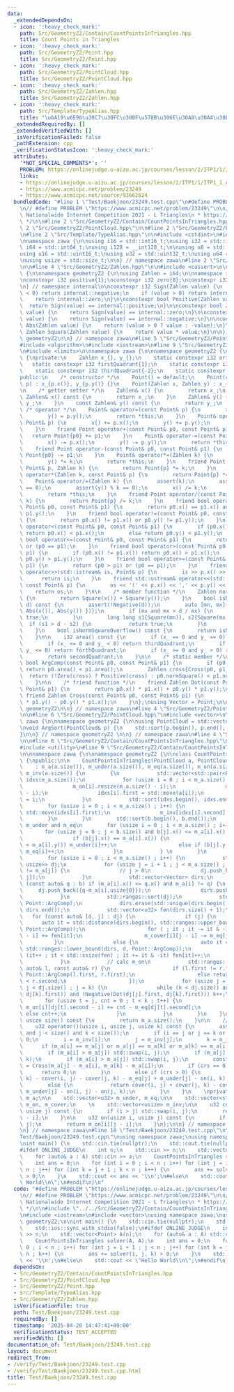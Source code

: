 ```yaml
---
data:
  _extendedDependsOn:
  - icon: ':heavy_check_mark:'
    path: Src/GeometryZ2/Contain/CountPointsInTriangles.hpp
    title: Count Points in Triangles
  - icon: ':heavy_check_mark:'
    path: Src/GeometryZ2/Point.hpp
    title: Src/GeometryZ2/Point.hpp
  - icon: ':heavy_check_mark:'
    path: Src/GeometryZ2/PointCloud.hpp
    title: Src/GeometryZ2/PointCloud.hpp
  - icon: ':heavy_check_mark:'
    path: Src/GeometryZ2/Zahlen.hpp
    title: Src/GeometryZ2/Zahlen.hpp
  - icon: ':heavy_check_mark:'
    path: Src/Template/TypeAlias.hpp
    title: "\u6A19\u6E96\u30C7\u30FC\u30BF\u578B\u306E\u30A8\u30A4\u30EA\u30A2\u30B9"
  _extendedRequiredBy: []
  _extendedVerifiedWith: []
  _isVerificationFailed: false
  _pathExtension: cpp
  _verificationStatusIcon: ':heavy_check_mark:'
  attributes:
    '*NOT_SPECIAL_COMMENTS*': ''
    PROBLEM: https://onlinejudge.u-aizu.ac.jp/courses/lesson/2/ITP1/1/ITP1_1_A
    links:
    - https://onlinejudge.u-aizu.ac.jp/courses/lesson/2/ITP1/1/ITP1_1_A
    - https://www.acmicpc.net/problem/23249
    - https://www.acmicpc.net/source/93662824
  bundledCode: "#line 1 \"Test/Baekjoon/23249.test.cpp\"\n#define PROBLEM \"https://onlinejudge.u-aizu.ac.jp/courses/lesson/2/ITP1/1/ITP1_1_A\"\
    \n// #define PROBLEM \"https://www.acmicpc.net/problem/23249\"\n\n/*\n * Seoul\
    \ Nationalwide Internet Competition 2021 - L Triangles\n * https://www.acmicpc.net/source/93662824\n\
    \ */\n\n#line 2 \"Src/GeometryZ2/Contain/CountPointsInTriangles.hpp\"\n\n#line\
    \ 2 \"Src/GeometryZ2/PointCloud.hpp\"\n\n#line 2 \"Src/GeometryZ2/Point.hpp\"\n\
    \n#line 2 \"Src/Template/TypeAlias.hpp\"\n\n#include <cstdint>\n#include <cstddef>\n\
    \nnamespace zawa {\n\nusing i16 = std::int16_t;\nusing i32 = std::int32_t;\nusing\
    \ i64 = std::int64_t;\nusing i128 = __int128_t;\n\nusing u8 = std::uint8_t;\n\
    using u16 = std::uint16_t;\nusing u32 = std::uint32_t;\nusing u64 = std::uint64_t;\n\
    \nusing usize = std::size_t;\n\n} // namespace zawa\n#line 2 \"Src/GeometryZ2/Zahlen.hpp\"\
    \n\n#line 4 \"Src/GeometryZ2/Zahlen.hpp\"\n\n#include <cassert>\n\nnamespace zawa\
    \ {\n\nnamespace geometryZ2 {\n\nusing Zahlen = i64;\n\nnamespace internal {\n\
    \nconstexpr i32 positive{1};\nconstexpr i32 zero{0};\nconstexpr i32 negative{-1};\n\
    \n} // namespace internal\n\nconstexpr i32 Sign(Zahlen value) {\n    if (value\
    \ < 0) return internal::negative;\n    if (value > 0) return internal::positive;\n\
    \    return internal::zero;\n}\n\nconstexpr bool Positive(Zahlen value) {\n  \
    \  return Sign(value) == internal::positive;\n}\n\nconstexpr bool Zero(Zahlen\
    \ value) {\n    return Sign(value) == internal::zero;\n}\n\nconstexpr bool Negative(Zahlen\
    \ value) {\n    return Sign(value) == internal::negative;\n}\n\nconstexpr Zahlen\
    \ Abs(Zahlen value) {\n    return (value > 0 ? value : -value);\n}\n\nconstexpr\
    \ Zahlen Square(Zahlen value) {\n    return value * value;\n}\n\n} // namespace\
    \ geometryZ2\n\n} // namespace zawa\n#line 5 \"Src/GeometryZ2/Point.hpp\"\n\n\
    #include <algorithm>\n#include <iostream>\n#line 9 \"Src/GeometryZ2/Point.hpp\"\
    \n#include <limits>\n\nnamespace zawa {\n\nnamespace geometryZ2 {\n\nclass Point\
    \ {\nprivate:\n    Zahlen x_{}, y_{};\n    static constexpr i32 origin{0};\n \
    \   static constexpr i32 firstQuadrant{1};\n    static constexpr i32 secondQuadrant{2};\n\
    \    static constexpr i32 thirdQuadrant{-2};\n    static constexpr i32 forthQuadrant{-1};\n\
    public:\n    /* constructor */\n    Point() = default;\n    Point(const Point&\
    \ p) : x_{p.x()}, y_{p.y()} {}\n    Point(Zahlen x, Zahlen y) : x_{x}, y_{y} {}\n\
    \n    /* getter setter */\n    Zahlen& x() {\n        return x_;\n    }\n    const\
    \ Zahlen& x() const {\n        return x_;\n    }\n    Zahlen& y() {\n        return\
    \ y_;\n    }\n    const Zahlen& y() const {\n        return y_;\n    }\n\n   \
    \ /* operator */\n    Point& operator=(const Point& p) {\n        x() = p.x();\n\
    \        y() = p.y();\n        return *this;\n    }\n    Point& operator+=(const\
    \ Point& p) {\n        x() += p.x();\n        y() += p.y();\n        return *this;\n\
    \    }\n    friend Point operator+(const Point& p0, const Point& p1) {\n     \
    \   return Point{p0} += p1;\n    }\n    Point& operator-=(const Point& p) {\n\
    \        x() -= p.x();\n        y() -= p.y();\n        return *this;\n    }\n\
    \    friend Point operator-(const Point& p0, const Point& p1) {\n        return\
    \ Point{p0} -= p1;\n    }\n    Point& operator*=(Zahlen k) {\n        x() *= k;\n\
    \        y() *= k;\n        return *this;\n    }\n    friend Point operator*(const\
    \ Point& p, Zahlen k) {\n        return Point{p} *= k;\n    }\n    friend Point\
    \ operator*(Zahlen k, const Point& p) {\n        return Point{p} *= k;\n    }\n\
    \    Point& operator/=(Zahlen k) {\n        assert(k);\n        assert(x() % k\
    \ == 0);\n        assert(y() % k == 0);\n        x() /= k;\n        y() /= k;\n\
    \        return *this;\n    }\n    friend Point operator/(const Point& p, Zahlen\
    \ k) {\n        return Point{p} /= k;\n    }\n    friend bool operator==(const\
    \ Point& p0, const Point& p1) {\n        return p0.x() == p1.x() and p0.y() ==\
    \ p1.y();\n    }\n    friend bool operator!=(const Point& p0, const Point& p1)\
    \ {\n        return p0.x() != p1.x() or p0.y() != p1.y();\n    }\n    friend bool\
    \ operator<(const Point& p0, const Point& p1) {\n        if (p0.x() != p1.x())\
    \ return p0.x() < p1.x();\n        else return p0.y() < p1.y();\n    }\n    friend\
    \ bool operator<=(const Point& p0, const Point& p1) {\n        return (p0 < p1)\
    \ or (p0 == p1);\n    }\n    friend bool operator>(const Point& p0, const Point&\
    \ p1) {\n        if (p0.x() != p1.x()) return p0.x() > p1.x();\n        else return\
    \ p0.y() > p1.y();\n    }\n    friend bool operator>=(const Point& p0, const Point&\
    \ p1) {\n        return (p0 > p1) or (p0 == p1);\n    }\n    friend std::istream&\
    \ operator>>(std::istream& is, Point& p) {\n        is >> p.x() >> p.y();\n  \
    \      return is;\n    }\n    friend std::ostream& operator<<(std::ostream& os,\
    \ const Point& p) {\n        os << '(' << p.x() << ',' << p.y() << ')';\n    \
    \    return os;\n    }\n\n    /* member function */\n    Zahlen normSquare() const\
    \ {\n        return Square(x()) + Square(y());\n    }\n    bool isNormSquareOver(Zahlen\
    \ d) const {\n        assert(!Negative(d));\n        auto [mn, mx]{std::minmax({\
    \ Abs(x()), Abs(y()) })};\n        if (mx and mx > d / mx) {\n            return\
    \ true;\n        }\n        long long s1{Square(mn)}, s2{Square(mx)};\n      \
    \  if (s1 > d - s2) {\n            return true;\n        }\n        return false;\n\
    \    }\n    bool isNormSquareOverflow() const {\n        return isNormSquareOver(std::numeric_limits<Zahlen>::max());\n\
    \    }\n\n    i32 area() const {\n        if (x_ == 0 and y_ == 0) return origin;\n\
    \        if (x_ <= 0 and y_ < 0) return thirdQuadrant;\n        if (x_ > 0 and\
    \ y_ <= 0) return forthQuadrant;\n        if (x_ >= 0 and y_ > 0) return firstQuadrant;\n\
    \        return secondQuadrant;\n    }\n\n    /* static member */\n    static\
    \ bool ArgComp(const Point& p0, const Point& p1) {\n        if (p0.area() != p1.area())\
    \ return p0.area() < p1.area();\n        Zahlen cross{Cross(p0, p1)};\n      \
    \  return (!Zero(cross) ? Positive(cross) : p0.normSquare() < p1.normSquare());\n\
    \    }\n\n    /* friend function */\n    friend Zahlen Dot(const Point& p0, const\
    \ Point& p1) {\n        return p0.x() * p1.x() + p0.y() * p1.y();\n    }\n   \
    \ friend Zahlen Cross(const Point& p0, const Point& p1) {\n        return p0.x()\
    \ * p1.y() - p0.y() * p1.x();\n    }\n};\nusing Vector = Point;\n\n} // namespace\
    \ geometryZ2\n\n} // namespace zawa\n#line 4 \"Src/GeometryZ2/PointCloud.hpp\"\
    \n\n#line 6 \"Src/GeometryZ2/PointCloud.hpp\"\n#include <vector>\n\nnamespace\
    \ zawa {\n\nnamespace geometryZ2 {\n\nusing PointCloud = std::vector<Point>;\n\
    \nvoid ArgSort(PointCloud& p) {\n    std::sort(p.begin(), p.end(), Point::ArgComp);\n\
    }\n\n} // namespace geometryZ2 \n\n} // namespace zawa\n#line 4 \"Src/GeometryZ2/Contain/CountPointsInTriangles.hpp\"\
    \n\n#line 6 \"Src/GeometryZ2/Contain/CountPointsInTriangles.hpp\"\n#include <numeric>\n\
    #include <utility>\n#line 9 \"Src/GeometryZ2/Contain/CountPointsInTriangles.hpp\"\
    \n\nnamespace zawa {\n\nnamespace geometryZ2 {\n\nclass CountPointsInTriangles\
    \ {\npublic:\n\n    CountPointsInTriangles(PointCloud a, PointCloud b) \n    \
    \    : m_a(a.size()), m_under(a.size()), m_eq(a.size()), m_on(a.size()), m_cover(a.size()),\
    \ m_inv(a.size()) {\n        {\n            std::vector<std::pair<Point, usize>>\
    \ idxs(m_a.size());\n            for (usize i = 0 ; i < m_a.size() ; i++) {\n\
    \                m_on[i].resize(m_a.size() - i);\n                m_cover[i].resize(m_a.size()\
    \ - i);\n                idxs[i].first = std::move(a[i]);\n                idxs[i].second\
    \ = i;\n            }\n            std::sort(idxs.begin(), idxs.end());\n    \
    \        for (usize i = 0 ; i < m_a.size() ; i++) {\n                m_a[i] =\
    \ std::move(idxs[i].first);\n                m_inv[idxs[i].second] = i;\n    \
    \        }\n        }\n        std::sort(b.begin(), b.end());\n        // calc\
    \ m_under and m_eq\n        for (usize i = 0 ; i < m_a.size() ; i++) {\n     \
    \       for (usize j = 0 ; j < b.size() and b[j].x() <= m_a[i].x() ; j++) {\n\
    \                if (b[j].x() == m_a[i].x()) {\n                    if (b[j].y()\
    \ < m_a[i].y()) m_under[i]++;\n                    else if (b[j].y() == m_a[i].y())\
    \ m_eq[i]++;\n                }\n            } \n        }\n        // calc m_cover\n\
    \        for (usize i = 0 ; i < m_a.size() ; i++) {\n            std::vector<std::pair<Point,\
    \ usize>> dj;\n            for (usize j = i + 1 ; j < m_a.size() ; j++) if (m_a[i]\
    \ != m_a[j]) {\n                // j > 0\n                dj.push_back({m_a[j]-m_a[i],\
    \ j});\n            }\n            std::vector<Vector> dirs;\n            for\
    \ (const auto& q : b) if (m_a[i].x() <= q.x() and m_a[i] != q) {\n           \
    \     dj.push_back({q-m_a[i],usize{0}});\n                dirs.push_back(q-m_a[i]);\n\
    \            }\n            std::ranges::sort(dj);\n            std::ranges::sort(dirs,\
    \ Point::ArgComp);\n            dirs.erase(std::unique(dirs.begin(), dirs.end()),\
    \ dirs.end());\n            std::vector<u32> fen(dirs.size() + 1);\n         \
    \   for (const auto& [d, j] : dj) {\n                if (j) {\n              \
    \      auto it = std::distance(dirs.begin(), std::ranges::upper_bound(dirs, d,\
    \ Point::ArgComp));\n                    for ( ; it ; it -= it & -it) m_cover[i][j\
    \ - i] += fen[it];\n                    m_cover[i][j - i] -= m_eq[j];\n      \
    \          }\n                else {\n                    auto it = std::distance(dirs.begin(),\
    \ std::ranges::lower_bound(dirs, d, Point::ArgComp));\n                    for\
    \ (it++ ; it < std::ssize(fen) ; it += it & -it) fen[it]++;\n                }\n\
    \            }\n            // calc m_on\n            std::ranges::sort(dj, [&](const\
    \ auto& l, const auto& r) {\n                    if (l.first != r.first) return\
    \ Point::ArgComp(l.first, r.first);\n                    else return l.second\
    \ < r.second;\n                    });\n            for (usize j = 0, k = 0 ;\
    \ j < dj.size() ; j = k) {\n                while (k < dj.size() and Zero(Cross(dj[j].first,\
    \ dj[k].first)) and !Negative(Dot(dj[j].first, dj[k].first))) k++;\n         \
    \       for (usize t = j, cnt = 0 ; t < k ; t++) {\n                    if (dj[t].second)\
    \ m_on[i][dj[t].second - i] += cnt - m_eq[dj[t].second];\n                   \
    \ else cnt++;\n                }\n            }\n        }\n    }\n\n    inline\
    \ usize size() const {\n        return m_a.size();\n    }\n\n    // strictly inside\n\
    \    u32 operator()(usize i, usize j, usize k) const {\n        assert(i < size()\
    \ and j < size() and k < size());\n        if (i == j or j == k or i == k) return\
    \ 0;\n        i = m_inv[i];\n        j = m_inv[j];\n        k = m_inv[k];\n  \
    \      if (m_a[i] == m_a[j] or m_a[j] == m_a[k] or m_a[k] == m_a[i]) return 0;\n\
    \        if (m_a[i] > m_a[j]) std::swap(i, j);\n        if (m_a[j] > m_a[k]) std::swap(j,\
    \ k);\n        if (m_a[i] > m_a[j]) std::swap(i, j);\n        const Zahlen crs\
    \ = Cross(m_a[j] - m_a[i], m_a[k] - m_a[i]);\n        if (crs == 0) {\n      \
    \      return 0;\n        }\n        else if (crs > 0) {\n            return cover(i,\
    \ k) - cover(i, j) - cover(j, k) - m_eq[j] + m_under[j] - on(i, k);\n        }\n\
    \        else {\n            return cover(i, j) + cover(j, k) - cover(i, k) -\
    \ m_under[j] - on(i, j) - on(j, k);\n        }\n    }\n    \nprivate:\n\n    std::vector<Point>\
    \ m_a;\n\n    std::vector<u32> m_under, m_eq;\n\n    std::vector<std::vector<u32>>\
    \ m_on, m_cover;\n    \n    std::vector<usize> m_inv;\n\n    u32 cover(usize i,\
    \ usize j) const {\n        if (i > j) std::swap(i, j);\n        return m_cover[i][j\
    \ - i];\n    }\n\n    u32 on(usize i, usize j) const {\n        if (i > j) std::swap(i,\
    \ j);\n        return m_on[i][j - i];\n    }\n};\n\n} // namespace geometryZ2\n\
    \n} // namespace zawa\n#line 10 \"Test/Baekjoon/23249.test.cpp\"\n\n#line 13 \"\
    Test/Baekjoon/23249.test.cpp\"\nusing namespace zawa;\nusing namespace geometryZ2;\n\
    \nint main() {\n    std::cin.tie(nullptr);\n    std::cout.tie(nullptr);\n    std::ios::sync_with_stdio(false);\n\
    #ifdef ONLINE_JUDGE\n    int n;\n    std::cin >> n;\n    std::vector<Point> A(n);\n\
    \    for (auto& a : A) std::cin >> a;\n    CountPointsInTriangles solver(A, A);\n\
    \    int ans = 0;\n    for (int i = 0 ; i < n ; i++) for (int j = i + 1 ; j <\
    \ n ; j++) for (int k = j + 1 ; k < n ; k++) {\n        ans += solver(i, j, k)\
    \ > 0;\n    }\n    std::cout << ans << '\\n';\n#else\n    std::cout << \"Hello\
    \ World\\n\";\n#endif\n}\n"
  code: "#define PROBLEM \"https://onlinejudge.u-aizu.ac.jp/courses/lesson/2/ITP1/1/ITP1_1_A\"\
    \n// #define PROBLEM \"https://www.acmicpc.net/problem/23249\"\n\n/*\n * Seoul\
    \ Nationalwide Internet Competition 2021 - L Triangles\n * https://www.acmicpc.net/source/93662824\n\
    \ */\n\n#include \"../../Src/GeometryZ2/Contain/CountPointsInTriangles.hpp\"\n\
    \n#include <iostream>\n#include <vector>\nusing namespace zawa;\nusing namespace\
    \ geometryZ2;\n\nint main() {\n    std::cin.tie(nullptr);\n    std::cout.tie(nullptr);\n\
    \    std::ios::sync_with_stdio(false);\n#ifdef ONLINE_JUDGE\n    int n;\n    std::cin\
    \ >> n;\n    std::vector<Point> A(n);\n    for (auto& a : A) std::cin >> a;\n\
    \    CountPointsInTriangles solver(A, A);\n    int ans = 0;\n    for (int i =\
    \ 0 ; i < n ; i++) for (int j = i + 1 ; j < n ; j++) for (int k = j + 1 ; k <\
    \ n ; k++) {\n        ans += solver(i, j, k) > 0;\n    }\n    std::cout << ans\
    \ << '\\n';\n#else\n    std::cout << \"Hello World\\n\";\n#endif\n}\n"
  dependsOn:
  - Src/GeometryZ2/Contain/CountPointsInTriangles.hpp
  - Src/GeometryZ2/PointCloud.hpp
  - Src/GeometryZ2/Point.hpp
  - Src/Template/TypeAlias.hpp
  - Src/GeometryZ2/Zahlen.hpp
  isVerificationFile: true
  path: Test/Baekjoon/23249.test.cpp
  requiredBy: []
  timestamp: '2025-04-28 14:47:41+09:00'
  verificationStatus: TEST_ACCEPTED
  verifiedWith: []
documentation_of: Test/Baekjoon/23249.test.cpp
layout: document
redirect_from:
- /verify/Test/Baekjoon/23249.test.cpp
- /verify/Test/Baekjoon/23249.test.cpp.html
title: Test/Baekjoon/23249.test.cpp
---
```

